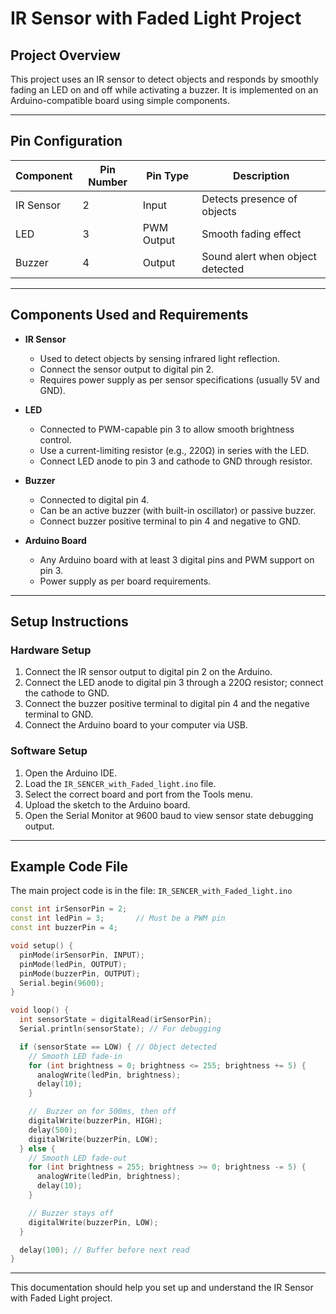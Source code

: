# IR Sensor with Faded Light Project

## Project Overview
This project uses an IR sensor to detect objects and responds by smoothly fading an LED on and off while activating a buzzer. It is implemented on an Arduino-compatible board using simple components.

---

## Pin Configuration

| Component    | Pin Number | Pin Type | Description                  |
|--------------|------------|----------|------------------------------|
| IR Sensor    | 2          | Input    | Detects presence of objects  |
| LED          | 3          | PWM Output | Smooth fading effect         |
| Buzzer       | 4          | Output   | Sound alert when object detected |

---

## Components Used and Requirements

- **IR Sensor**
  - Used to detect objects by sensing infrared light reflection.
  - Connect the sensor output to digital pin 2.
  - Requires power supply as per sensor specifications (usually 5V and GND).

- **LED**
  - Connected to PWM-capable pin 3 to allow smooth brightness control.
  - Use a current-limiting resistor (e.g., 220Ω) in series with the LED.
  - Connect LED anode to pin 3 and cathode to GND through resistor.

- **Buzzer**
  - Connected to digital pin 4.
  - Can be an active buzzer (with built-in oscillator) or passive buzzer.
  - Connect buzzer positive terminal to pin 4 and negative to GND.

- **Arduino Board**
  - Any Arduino board with at least 3 digital pins and PWM support on pin 3.
  - Power supply as per board requirements.

---

## Setup Instructions

### Hardware Setup
1. Connect the IR sensor output to digital pin 2 on the Arduino.
2. Connect the LED anode to digital pin 3 through a 220Ω resistor; connect the cathode to GND.
3. Connect the buzzer positive terminal to digital pin 4 and the negative terminal to GND.
4. Connect the Arduino board to your computer via USB.

### Software Setup
1. Open the Arduino IDE.
2. Load the `IR_SENCER_with_Faded_light.ino` file.
3. Select the correct board and port from the Tools menu.
4. Upload the sketch to the Arduino board.
5. Open the Serial Monitor at 9600 baud to view sensor state debugging output.

---

## Example Code File

The main project code is in the file: `IR_SENCER_with_Faded_light.ino`

```cpp
const int irSensorPin = 2;
const int ledPin = 3;       // Must be a PWM pin
const int buzzerPin = 4;

void setup() {
  pinMode(irSensorPin, INPUT);
  pinMode(ledPin, OUTPUT);
  pinMode(buzzerPin, OUTPUT);
  Serial.begin(9600);
}

void loop() {
  int sensorState = digitalRead(irSensorPin);
  Serial.println(sensorState); // For debugging

  if (sensorState == LOW) { // Object detected
    // Smooth LED fade-in
    for (int brightness = 0; brightness <= 255; brightness += 5) {
      analogWrite(ledPin, brightness);
      delay(10);
    }

    //  Buzzer on for 500ms, then off
    digitalWrite(buzzerPin, HIGH);
    delay(500);
    digitalWrite(buzzerPin, LOW);
  } else {
    // Smooth LED fade-out
    for (int brightness = 255; brightness >= 0; brightness -= 5) {
      analogWrite(ledPin, brightness);
      delay(10);
    }

    // Buzzer stays off
    digitalWrite(buzzerPin, LOW);
  }

  delay(100); // Buffer before next read
}
```

---

This documentation should help you set up and understand the IR Sensor with Faded Light project.
